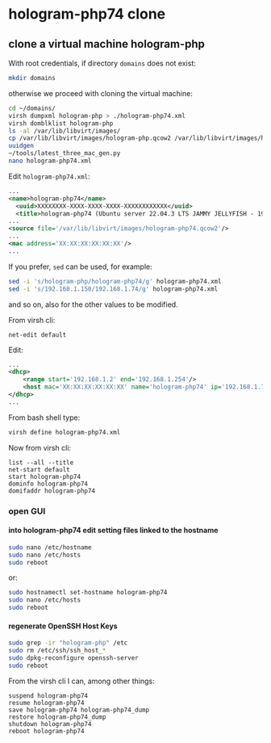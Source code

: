 # hologram-php74 clone

## clone a virtual machine hologram-php

With root credentials, if directory `domains` does not exist:

```bash
mkdir domains
```

otherwise we proceed with cloning the virtual machine:

```bash
cd ~/domains/
virsh dumpxml hologram-php > ./hologram-php74.xml
virsh domblklist hologram-php
ls -al /var/lib/libvirt/images/
cp /var/lib/libvirt/images/hologram-php.qcow2 /var/lib/libvirt/images/hologram-php74.qcow2
uuidgen
~/tools/latest_three_mac_gen.py
nano hologram-php74.xml
```

Edit `hologram-php74.xml`:

```xml
...
<name>hologram-php74</name>
  <uuid>XXXXXXXX-XXXX-XXXX-XXXX-XXXXXXXXXXXX</uuid>
  <title>hologram-php74 (Ubuntu server 22.04.3 LTS JAMMY JELLYFISH - 192.168.1.74)</title>
...
<source file='/var/lib/libvirt/images/hologram-php74.qcow2'/>
...
<mac address='XX:XX:XX:XX:XX:XX'/>
...
```

If you prefer, `sed` can be used, for example:

```bash
sed -i 's/hologram-php/hologram-php74/g' hologram-php74.xml
sed -i 's/192.168.1.150/192.168.1.74/g' hologram-php74.xml
```

and so on, also for the other values to be modified.

From virsh cli:

```shell
net-edit default
```

Edit:

```xml
...
<dhcp>
    <range start='192.168.1.2' end='192.168.1.254'/>
    <host mac='XX:XX:XX:XX:XX:XX' name='hologram-php74' ip='192.168.1.74'/>
</dhcp>
...
```

From bash shell type:

```bash
virsh define hologram-php74.xml
```

Now from virsh cli:

```shell
list --all --title
net-start default
start hologram-php74
dominfo hologram-php74
domifaddr hologram-php74
```

### open GUI

#### into hologram-php74 edit setting files linked to the hostname

```bash
sudo nano /etc/hostname
sudo nano /etc/hosts
sudo reboot
```

or:

```bash
sudo hostnamectl set-hostname hologram-php74
sudo nano /etc/hosts
sudo reboot
```

#### regenerate OpenSSH Host Keys

```bash
sudo grep -ir "hologram-php" /etc
sudo rm /etc/ssh/ssh_host_*
sudo dpkg-reconfigure openssh-server
sudo reboot
```

From the virsh cli I can, among other things:

```shell
suspend hologram-php74
resume hologram-php74
save hologram-php74 hologram-php74_dump
restore hologram-php74_dump
shutdown hologram-php74
reboot hologram-php74
```
